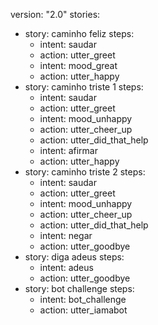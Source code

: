 version: "2.0"
stories:
- story: caminho feliz
  steps:
  - intent: saudar
  - action: utter_greet
  - intent: mood_great
  - action: utter_happy
- story: caminho triste 1
  steps:
  - intent: saudar
  - action: utter_greet
  - intent: mood_unhappy
  - action: utter_cheer_up
  - action: utter_did_that_help
  - intent: afirmar
  - action: utter_happy
- story: caminho triste 2
  steps:
  - intent: saudar
  - action: utter_greet
  - intent: mood_unhappy
  - action: utter_cheer_up
  - action: utter_did_that_help
  - intent: negar
  - action: utter_goodbye
- story: diga adeus
  steps:
  - intent: adeus
  - action: utter_goodbye
- story: bot challenge
  steps:
  - intent: bot_challenge
  - action: utter_iamabot
